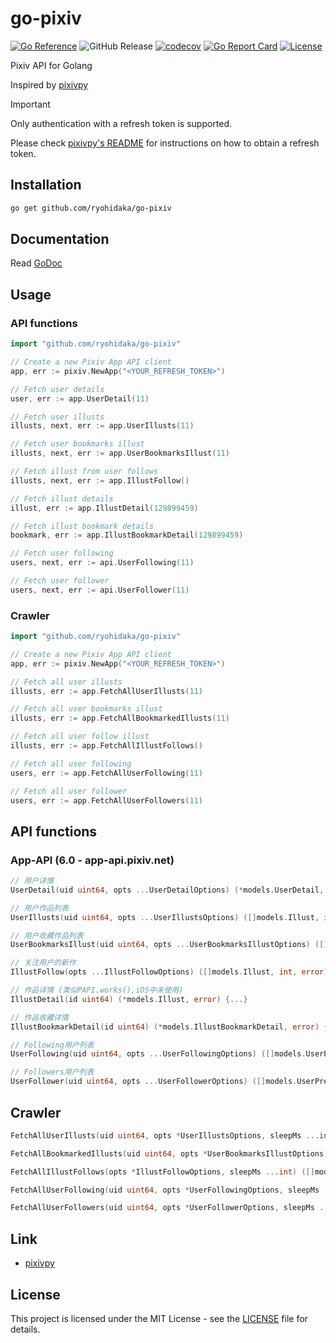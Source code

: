 # go-pixiv

[![Go Reference](https://pkg.go.dev/badge/github.com/ryohidaka/go-pixiv.svg)](https://pkg.go.dev/github.com/ryohidaka/go-pixiv)
![GitHub Release](https://img.shields.io/github/v/release/ryohidaka/go-pixiv)
[![codecov](https://codecov.io/gh/ryohidaka/go-pixiv/graph/badge.svg?token=Q7U8FMv9bn)](https://codecov.io/gh/ryohidaka/go-pixiv)
[![Go Report Card](https://goreportcard.com/badge/github.com/ryohidaka/go-pixiv)](https://goreportcard.com/report/github.com/ryohidaka/go-pixiv)
[![License](https://img.shields.io/badge/license-MIT-blue.svg)](https://opensource.org/licenses/MIT)

Pixiv API for Golang

Inspired by [pixivpy](https://github.com/upbit/pixivpy/tree/master)

> [!IMPORTANT]
> Only authentication with a refresh token is supported.
>
> Please check [pixivpy's README](https://github.com/upbit/pixivpy/tree/master) for instructions on how to obtain a refresh token.

## Installation

```bash
go get github.com/ryohidaka/go-pixiv
```

## Documentation

Read [GoDoc](https://pkg.go.dev/github.com/ryohidaka/go-pixiv)

## Usage

### API functions

```go
import "github.com/ryohidaka/go-pixiv"

// Create a new Pixiv App API client
app, err := pixiv.NewApp("<YOUR_REFRESH_TOKEN>")

// Fetch user details
user, err := app.UserDetail(11)

// Fetch user illusts
illusts, next, err := app.UserIllusts(11)

// Fetch user bookmarks illust
illusts, next, err := app.UserBookmarksIllust(11)

// Fetch illust from user follows
illusts, next, err := app.IllustFollow()

// Fetch illust details
illust, err := app.IllustDetail(129899459)

// Fetch illust bookmark details
bookmark, err := app.IllustBookmarkDetail(129899459)

// Fetch user following
users, next, err := api.UserFollowing(11)

// Fetch user follower
users, next, err := api.UserFollower(11)
```

### Crawler

```go
import "github.com/ryohidaka/go-pixiv"

// Create a new Pixiv App API client
app, err := pixiv.NewApp("<YOUR_REFRESH_TOKEN>")

// Fetch all user illusts
illusts, err := app.FetchAllUserIllusts(11)

// Fetch all user bookmarks illust
illusts, err := app.FetchAllBookmarkedIllusts(11)

// Fetch all user follow illust
illusts, err := app.FetchAllIllustFollows()

// Fetch all user following
users, err := app.FetchAllUserFollowing(11)

// Fetch all user follower
users, err := app.FetchAllUserFollowers(11)
```

## API functions

### App-API (6.0 - app-api.pixiv.net)

```go
// 用户详情
UserDetail(uid uint64, opts ...UserDetailOptions) (*models.UserDetail, error) {...}

// 用户作品列表
UserIllusts(uid uint64, opts ...UserIllustsOptions) ([]models.Illust, int, error) {...}

// 用户收藏作品列表
UserBookmarksIllust(uid uint64, opts ...UserBookmarksIllustOptions) ([]models.Illust, int, error) {...}

// 关注用户的新作
IllustFollow(opts ...IllustFollowOptions) ([]models.Illust, int, error) {...}

// 作品详情 (类似PAPI.works(),iOS中未使用)
IllustDetail(id uint64) (*models.Illust, error) {...}

// 作品收藏详情
IllustBookmarkDetail(id uint64) (*models.IllustBookmarkDetail, error) {...}

// Following用户列表
UserFollowing(uid uint64, opts ...UserFollowingOptions) ([]models.UserPreview, int, error) {...}

// Followers用户列表
UserFollower(uid uint64, opts ...UserFollowerOptions) ([]models.UserPreview, int, error) {...}
```

## Crawler

```go
FetchAllUserIllusts(uid uint64, opts *UserIllustsOptions, sleepMs ...int) ([]models.Illust, error)

FetchAllBookmarkedIllusts(uid uint64, opts *UserBookmarksIllustOptions, sleepMs ...int) ([]models.Illust, error)

FetchAllIllustFollows(opts *IllustFollowOptions, sleepMs ...int) ([]models.Illust, error)

FetchAllUserFollowing(uid uint64, opts *UserFollowingOptions, sleepMs ...int) ([]models.UserPreview, error)

FetchAllUserFollowers(uid uint64, opts *UserFollowerOptions, sleepMs ...int) ([]models.UserPreview, error)
```

## Link

- [pixivpy](https://github.com/upbit/pixivpy/tree/master)

## License

This project is licensed under the MIT License - see the [LICENSE](LICENSE) file for details.
